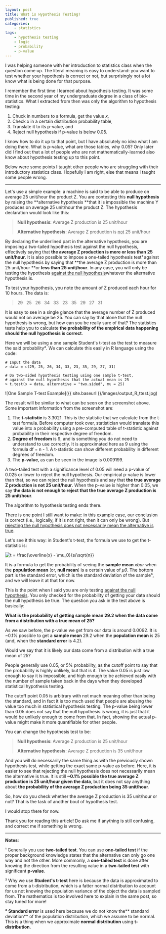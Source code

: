 ```yaml
---
layout: post
title: What is Hypothesis Testing?
published: true 
categories:
    - statistics
tags:
    - hypothesis testing
    - logic
    - probability
    - p-value
---
```


I was helping someone with her introduction to statistics class when the question come up. The literal meaning is easy to understand: you want to test whether your hypothesis is correct or not, but surprisingly not a lot know what is being done for that purpose.

I remember the first time I learned about hypothesis testing. It was some time in the second year of my undergraduate degree in a class of bio-statistics. What I extracted from then was only the algorithm to hypothesis testing:

1.  Chuck in numbers to a formula, get the value _x,_
2.  Check _x_ in a certain distribution probability table,
3.  Translate it to its p-value, and
4.  Reject null hypothesis if p-value is below 0.05.

I know how to do it up to that point, but I have absolutely no idea what I am doing there. What is p-value, what are those tables, why 0.05? Only later did I find out that a lot of people who are not mathematically-learned also know about hypothesis testing up to this point.

Below were some points I taught other people who are struggling with their introductory statistics class. Hopefully I am right, else that means I taught some people wrong.

---

Let's use a simple example: a machine is said to be able to produce on average 25 unit/hour the product Z. You are contesting this **null hypothesis** by raising the **alternative hypothesis **that it is impossible the machine Y produces on average 25 unit/hour the product Z. The hypothesis declaration would look like this:

> **Null hypothesis**: Average Z production is 25 unit/hour
>
> **Alternative hypothesis**: Average Z production is <span style="text-decoration: underline;">not</span> 25 unit/hour

By declaring the underlined part in the alternative hypothesis, you are imposing a two-tailed hypothesis test against the null hypothesis, effectively saying that **the average Z production is more or less than 25 unit/hour**. It is also possible to impose a one-tailed hypothesis test¹ against the null hypothesis by saying that **the average Z production is more than 25 unit/hour **or **less than 25 unit/hour**. In any case, you will only be testing the hypothesis <span style="text-decoration: underline;">against the null hypothesis</span>whatever the alternative hypothesis is.

To test your hypothesis, you note the amount of Z produced each hour for 10 hours. The data is:

> 29   25   26   34   33   23   35   29   27   31

It is easy to see in a single glance that the average number of Z produced would not on average be 25\. You can say by that alone that the null hypothesis is wrong, but how can you be really sure of that? The statistics tests help you to calculate **the probability of the empirical data happening should the null hypothesis is correct**.

Here we will be using a one sample Student's t-test as the test to measure the said probability². We can calculate this easily in R language using the code:

```
# Input the data
> data = c(29, 25, 26, 34, 33, 23, 35, 29, 27, 31)

# Do two-sided hypothesis testing using one sample t-test, 
# against the null hypothesis that the actual mean is 25
> t.test(x = data, alternative = "two.sided", mu = 25)
```

![One Sample T-test Example]({{ site.baseurl }}/images/output_R_ttest.jpg)

The result will be similar to what can be seen on the screenshot above. Some important information from the screenshot are:

1.  The **t-statistic** is 3.3021\. This is the statistic that we calculate from the t-test formula. Before computer took over, statistician would translate this value into a probability using a pre-computed table of t-statistic against probability in their respective degree of freedom.
2.  **Degree of freedom** is 9, and is something you do not need to understand to use correctly. It is approximated here as 9 using the formula df = n - 1\. A t-statistic can show different probability in different degrees of freedom.
3.  The **p-value**, as can be seen in the image is 0.009199.

A two-tailed test with a significance level of 0.05 will need a p-value of 0.025 or lower to reject the null hypothesis. Our empirical p-value is lower than that, so we can reject the null hypothesis and say that **the true average Z production is not 25 unit/hour**. When the p-value is higher than 0.05, we say **the data is not enough to reject that the true average Z production is 25 unit/hour**.

The algorithm to hypothesis testing ends there.

There is one point I still want to make: in this example case, our conclusion is correct (i.e., logically, if it is not right, then it can only be wrong). But <span style="text-decoration: underline;">rejecting the null hypothesis does not necessarily mean the alternative is true</span>.

Let's see it this way: in Student's t-test, the formula we use to get the t-statistic is:

![ t = \frac{\overline{x} - \mu_0}{s/\sqrt{n}} ](https://wikimedia.org/api/rest_v1/media/math/render/svg/1063f91f450e9fd0094a38f1856eb11bd201d232)

It is a formula to get the probability of seeing the **sample mean** _xbar_ when the **population mean** (or, **null mean**) is a certain value of _µ0_. The bottom part is the standard error, which is the standard deviation of the sample³, and we will leave it at that for now.

This is the point when I said you are only testing <span style="text-decoration: underline;">against the null hypothesis</span>. You only checked for the probability of getting your data should the null hypothesis be true. The question you ask in the test above is basically:

**What is the probability of getting sample mean 29.2 when the data come from a distribution with a true mean of 25?**

As we saw before, the p-value we get from our data is around 0.0092\. It is ~0.1% possible to get a **sample mean** 29.2 when the **population mean** is 25 (and, when the **standard error** is 4.2).

Would we say that it is likely our data come from a distribution with a true mean of 25?

People generally use 0.05, or 5% probability, as the cutoff point to say that the probability is highly unlikely, but that is it. The value 0.05 is just low enough to say it is impossible, and high enough to be achieved easily with the number of sample taken back in the days when they developed statistical hypothesis testing.

The cutoff point 0.05 is arbitrary with not much meaning other than being the standard, and in fact it is too much used that people are abusing the value too much in statistical hypothesis testing. The p-value being lower than 0.05 does not say that the null hypothesis is wrong, it is just that it would be unlikely enough to come from that. In fact, showing the actual p-value might make it more quantifiable for other people.

You can change the hypothesis test to be:

> **Null hypothesis**: Average Z production is 25 unit/hour
>
> **Alternative hypothesis**: Average Z production is 35 unit/hour

And you will do necessarily the same thing as with the previously shown hypothesis test, while getting the exact same p-value as before. Here, it is easier to see that rejecting the null hypothesis does not necessarily mean the alternative is true. It is still **~0.1% possible the true average Z production is 25 unit/hour given the data**, but it does not say anything about **the probability of the average Z production being 35 unit/hour**.

So, how do you check whether the average Z production is 35 unit/hour or not? That is the task of another bout of hypothesis test.

I would stop there for now.

Thank you for reading this article! Do ask me if anything is still confusing, and correct me if something is wrong.

---

**Notes**:

¹ Generally you use **two-tailed test**. You can use **one-tailed test** if the proper background knowledge states that the alternative can only go one way and not the other. More commonly, a **one-tailed test** is done after knowing the direction from the resulting value in a **two-tailed test** with significant **p-value**.

² Why we use **Student's t-test** here is because the data is approximated to come from a t-distribution, which is a fatter normal distribution to account for us not knowing the population variance of the object the data is sampled from. The mathematics is too involved here to explain in the same post, so stay tuned for more!

³ **Standard error** is used here because we do not know the** standard deviation** of the population distribution, which we assume to be normal. This is a thing when we approximate **normal distribution** using **t-distribution**.